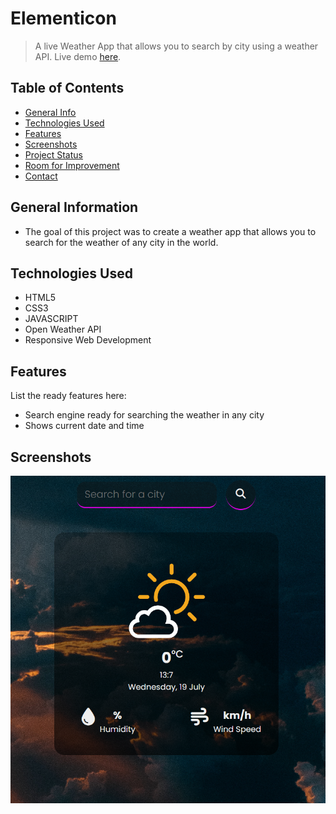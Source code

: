 # Elementicon

> A live Weather App that allows you to search by city using a weather API.
> Live demo [here](https://elementicon.netlify.app/).

## Table of Contents

- [General Info](#general-information)
- [Technologies Used](#technologies-used)
- [Features](#features)
- [Screenshots](#screenshots)
- [Project Status](#project-status)
- [Room for Improvement](#room-for-improvement)
- [Contact](#contact)

## General Information

<ul><li>The goal of this project was to create a weather app that allows you to search for the weather of any city in the world.</li></ul>

## Technologies Used

<ul>
  <li>HTML5</li>
  <li>CSS3</li>
  <li>JAVASCRIPT</li>
  <li>Open Weather API</li>
  <li>Responsive Web Development</li> </ul>

## Features

List the ready features here:

<ul>
  <li>Search engine ready for searching the weather in any city</li>
  <li>Shows current date and time</li></ul>

## Screenshots

<img src="assets/sreenshot.png" alt="screenshot">
